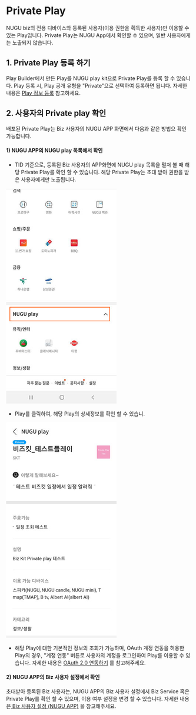 # Private Play

NUGU biz의 전용 디바이스와 등록된 사용자\(이용 권한을 획득한 사용자\)만 이용할 수 있는 Play입니다. Private Play는 NUGU App에서 확인할 수 있으며, 일반 사용자에게는 노출되지 않습니다. 

## 1. Private Play 등록 하기

Play Builder에서 만든 Play를 NUGU play kit으로 Private Play를 등록 할 수 있습니다. Play 등록 시, Play 공개 유형을 "Private"으로 선택하여 등록하면 됩니다. 자세한 내용은 [Play 정보 등록](../nugu-play/play-registration-and-review/register-a-play.md) 참고하세요.

## 2. 사용자의 Private play 확인

배포된 Private Play는 Biz 사용자의 NUGU APP 화면에서 다음과 같은 방법으 확인 가능합니다.

#### 1\) NUGU APP의 NUGU play 목록에서 확인

* TID 기준으로, 등록된 Biz 사용자의  APP화면에 NUGU play 목록을 펼쳐 볼 때 해당 Private Play를 확인 할 수 있습니다. 해당 Private Play는 초대 받아 권한을 받은 사용자에게만 노출됩니다.

![](../.gitbook/assets/nugu_play.jpg)



* Play를 클릭하여, 해당 Play의 상세정보를 확인 할 수 있습니.

![](../.gitbook/assets/test_play.jpg)



* 해당 Play에 대한 기본적인 정보의 조회가 가능하며, OAuth 계정 연동을 허용한 Play의 경우, "계정 연동" 버튼로 사용자의 계정을 로그인하여 Play를 이용할 수 있습니다. 자세한 내용은 [ OAuth 2.0 연동하기](../nugu-play/create-plays-with-play-builder/link-oauth20.md) 를 참고해주세요.



#### 2\) NUGU APP의 Biz 사용자 설정에서 확인

초대받아 등록된 Biz 사용자는, NUGU APP의 Biz 사용자 설정에서 Biz Service 혹은 Private Play를 확인 할 수 있으며, 이용 여부 설정을 변경 할 수 있습니다. 자세한 내용은[ Biz 사용자 설정 \(NUGU APP\)](manage-enrolled-user/biz-nugu-app.md) 을 참고해주세요.



